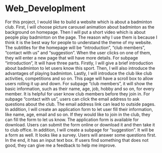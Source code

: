 # Web_Developlment
For this project, I would like to build a website which is about a badminton club. First, I will choose picture carousel animation about badminton as the background on homepage. Then I will put a short video which is about people play badminton on the page. The reason why I use them is because I think it is the best way for people to understand the theme of my website. The subtitles for the homepage will be “introduction”, “club members”, “contact with us” and “suggestion”. When the user clicks on one of them, they will enter a new page that will have more details.
For subpage “introduction”, It will have three parts. Firstly, I will give a brief introduction about badminton to let users know this sport. Then, I will also introduce the advantages of playing badminton. Lastly, I will introduce the club like club activities, competitions and so on. This page will have a scroll box to allow users rolling it up and down.
For subpage “club members”, it will show the basic information, such as their name, age, job, hobby and so on, for every member. It is helpful for user know club members before they join in. For subpage “contact with us”, users can click the email address to ask questions about the club. The email address link can lead to outside pages. In addition, I will create an application form to let user fill their information, like name, age, email and so on. If they would like to join in the club, they can fill the form to let us know. The application form is available for download.
Users can submit the form online or download it and then take it to club office.
In addition, I will create a subpage for “suggestion”. It will be a form as well. It looks like a survey. Users will answer some questions first. In the end, it has an input text box. If users find something that does not good, they can give me a feedback to help me improve.
